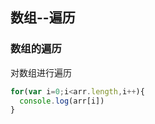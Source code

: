 ## 数组--遍历
### 数组的遍历
对数组进行遍历
```javascript
for(var i=0;i<arr.length,i++){
  console.log(arr[i])
}
```
